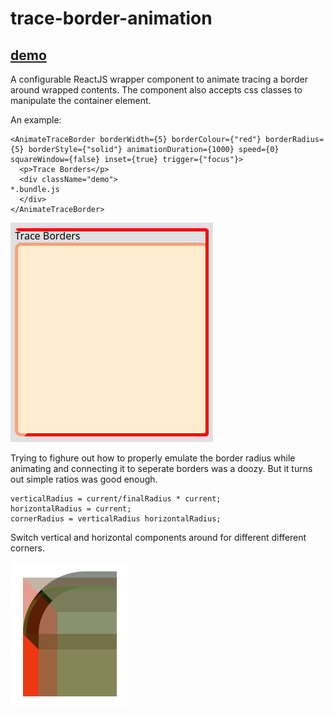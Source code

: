 # trace-border-animation

## [demo](https://seegg.github.io/trace-border-animation/)
A configurable ReactJS wrapper component to animate tracing a border around wrapped contents.
The component also accepts css classes to manipulate the container element.

An example:
```
<AnimateTraceBorder borderWidth={5} borderColour={"red"} borderRadius={5} borderStyle={"solid"} animationDuration={1000} speed={0} squareWindow={false} inset={true} trigger={"focus"}>
  <p>Trace Borders</p>
  <div className="demo">
*.bundle.js
  </div>
</AnimateTraceBorder>
```

![Trace border](./docs/images/img1.png?raw=true)


Trying to fighure out how to properly emulate the border radius while animating and connecting it to seperate borders was a doozy. But it turns out simple ratios was good enough. 
```
verticalRadius = current/finalRadius * current;
horizontalRadius = current;
cornerRadius = verticalRadius horizontalRadius;
```
Switch vertical and horizontal components around for different different corners.


![Trace border](./docs/images/radiuses.png?raw=true)